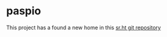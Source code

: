 # paspio

This project has a found a new home in this [sr.ht git repository](https://git.sr.ht/~grtcdr/startpages)
